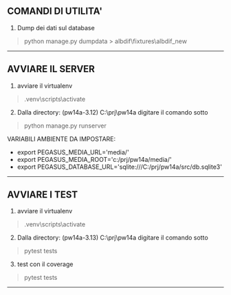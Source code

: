 ## COMANDI DI UTILITA'

1. Dump dei dati sul database
> python manage.py dumpdata > albdif\fixtures\albdif_new

---

## AVVIARE IL SERVER

1. avviare il virtualenv
> .venv\scripts\activate
2. Dalla directory: (pw14a-3.12) C:\prj\pw14a digitare il comando sotto
> python manage.py runserver

VARIABILI AMBIENTE DA IMPOSTARE:
- export PEGASUS_MEDIA_URL='media/'
- export PEGASUS_MEDIA_ROOT='c:/prj/pw14a/media/'
- export PEGASUS_DATABASE_URL='sqlite:///C:/prj/pw14a/src/db.sqlite3'

---

## AVVIARE I TEST

1. avviare il virtualenv
> .venv\scripts\activate
2. Dalla directory: (pw14a-3.13) C:\prj\pw14a digitare il comando sotto
> pytest tests
3. test con il coverage
> pytest tests

---

